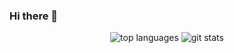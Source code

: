 ### Hi there 👋
<p align="center">
<img alt="top languages" src="https://github-readme-stats.vercel.app/api/top-langs/?username=ErnestoLz&theme=discord_old_blurple&layout=compact&langs_count=20"/>
<img alt="git stats" src="https://github-readme-stats.vercel.app/api?username=ErnestoLz&show_icons=true&theme=discord_old_blurple&locale=en&count_private=true"/>
</p>
<!--
**ErnestoLz/ErnestoLz** is a ✨ _special_ ✨ repository because its `README.md` (this file) appears on your GitHub profile.

Here are some ideas to get you started:

- 🔭 I’m currently working on ...
- 🌱 I’m currently learning ...
- 👯 I’m looking to collaborate on ...
- 🤔 I’m looking for help with ...
- 💬 Ask me about ...
- 📫 How to reach me: ...
- 😄 Pronouns: ...
- ⚡ Fun fact: ...
-->
